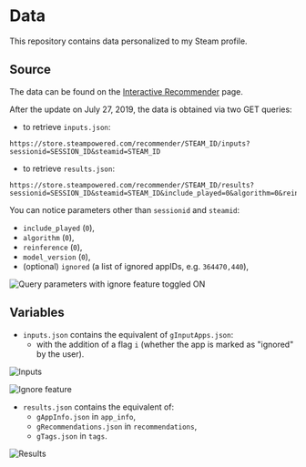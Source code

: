 # Data

This repository contains data personalized to my Steam profile.

## Source

The data can be found on the [Interactive Recommender](https://store.steampowered.com/recommender/) page.

After the update on July 27, 2019, the data is obtained via two GET queries:
-   to retrieve `inputs.json`:
```
https://store.steampowered.com/recommender/STEAM_ID/inputs?sessionid=SESSION_ID&steamid=STEAM_ID
```
-   to retrieve `results.json`:
```
https://store.steampowered.com/recommender/STEAM_ID/results?sessionid=SESSION_ID&steamid=STEAM_ID&include_played=0&algorithm=0&reinference=0&model_version=0
```

You can notice parameters other than `sessionid` and `steamid`:
-   `include_played` (`0`),
-   `algorithm` (`0`),
-   `reinference` (`0`),
-   `model_version` (`0`),
-   (optional) `ignored` (a list of ignored appIDs, e.g. `364470,440`),

![Query parameters with ignore feature toggled ON](https://raw.githubusercontent.com/wiki/woctezuma/steam-labs-recommender/img/ignore_feature_query_parameters.png)

## Variables

-   `inputs.json` contains the equivalent of `gInputApps.json`:
    - with the addition of a flag `i` (whether the app is marked as "ignored" by the user).

![Inputs](https://raw.githubusercontent.com/wiki/woctezuma/steam-labs-recommender/img/data_v2_inputs.png)

![Ignore feature](https://raw.githubusercontent.com/wiki/woctezuma/steam-labs-recommender/img/ignore_feature.png)

-   `results.json` contains the equivalent of:
    - `gAppInfo.json` in `app_info`,
    - `gRecommendations.json` in `recommendations`,
    - `gTags.json` in `tags`.

![Results](https://raw.githubusercontent.com/wiki/woctezuma/steam-labs-recommender/img/data_v2_results.png)

